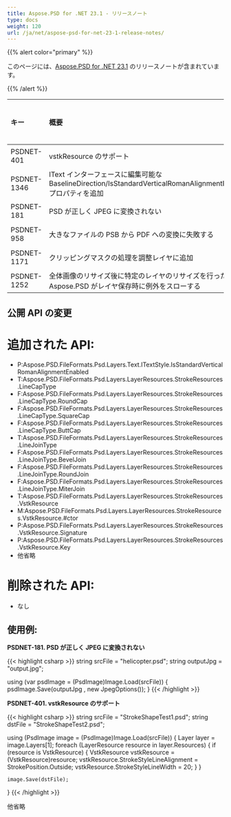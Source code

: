 ```yaml
---
title: Aspose.PSD for .NET 23.1 - リリースノート
type: docs
weight: 120
url: /ja/net/aspose-psd-for-net-23-1-release-notes/
---
```


{{% alert color="primary" %}}

このページには、[Aspose.PSD for .NET 23.1](https://www.nuget.org/packages/Aspose.PSD/) のリリースノートが含まれています。

{{% /alert %}}

|**キー**|**概要**|**カテゴリ**|
| :- | :- | :- |
|PSDNET-401|vstkResource のサポート|機能|
|PSDNET-1346|IText インターフェースに編集可能な BaselineDirection/IsStandardVerticalRomanAlignmentEnabled プロパティを追加|機能|
|PSDNET-181|PSD が正しく JPEG に変換されない|バグ|
|PSDNET-958|大きなファイルの PSB から PDF への変換に失敗する|バグ|
|PSDNET-1171|クリッピングマスクの処理を調整レイヤに追加|バグ|
|PSDNET-1252|全体画像のリサイズ後に特定のレイヤのリサイズを行った後、Aspose.PSD がレイヤ保存時に例外をスローする|バグ|


## **公開 API の変更**
# **追加された API:**
- P:Aspose.PSD.FileFormats.Psd.Layers.Text.ITextStyle.IsStandardVerticalRomanAlignmentEnabled
- T:Aspose.PSD.FileFormats.Psd.Layers.LayerResources.StrokeResources.LineCapType
- F:Aspose.PSD.FileFormats.Psd.Layers.LayerResources.StrokeResources.LineCapType.RoundCap
- F:Aspose.PSD.FileFormats.Psd.Layers.LayerResources.StrokeResources.LineCapType.SquareCap
- F:Aspose.PSD.FileFormats.Psd.Layers.LayerResources.StrokeResources.LineCapType.ButtCap
- T:Aspose.PSD.FileFormats.Psd.Layers.LayerResources.StrokeResources.LineJoinType
- F:Aspose.PSD.FileFormats.Psd.Layers.LayerResources.StrokeResources.LineJoinType.BevelJoin
- F:Aspose.PSD.FileFormats.Psd.Layers.LayerResources.StrokeResources.LineJoinType.RoundJoin
- F:Aspose.PSD.FileFormats.Psd.Layers.LayerResources.StrokeResources.LineJoinType.MiterJoin
- T:Aspose.PSD.FileFormats.Psd.Layers.LayerResources.StrokeResources.VstkResource
- M:Aspose.PSD.FileFormats.Psd.Layers.LayerResources.StrokeResources.VstkResource.#ctor
- P:Aspose.PSD.FileFormats.Psd.Layers.LayerResources.StrokeResources.VstkResource.Signature
- P:Aspose.PSD.FileFormats.Psd.Layers.LayerResources.StrokeResources.VstkResource.Key
- 他省略

# **削除された API:**
- なし


## **使用例:**

**PSDNET-181. PSD が正しく JPEG に変換されない**

{{< highlight csharp >}}
string srcFile = "helicopter.psd";
string outputJpg = "output.jpg";

using (var psdImage = (PsdImage)Image.Load(srcFile))
{
    psdImage.Save(outputJpg , new JpegOptions());
}
{{< /highlight >}}

**PSDNET-401. vstkResource のサポート**

{{< highlight csharp >}}
string srcFile = "StrokeShapeTest1.psd";
string dstFile = "StrokeShapeTest2.psd";

using (PsdImage image = (PsdImage)Image.Load(srcFile))
{
    Layer layer = image.Layers[1];
    foreach (LayerResource resource in layer.Resources)
    {
        if (resource is VstkResource)
        {
            VstkResource vstkResource = (VstkResource)resource;
            vstkResource.StrokeStyleLineAlignment = StrokePosition.Outside;
            vstkResource.StrokeStyleLineWidth = 20;
        }
    }

    image.Save(dstFile);
}
{{< /highlight >}}

他省略
